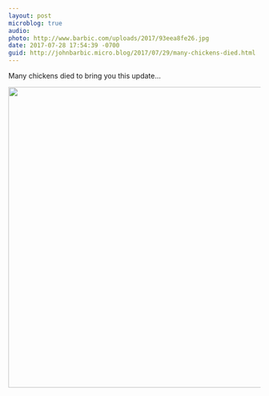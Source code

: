 ```yaml
---
layout: post
microblog: true
audio: 
photo: http://www.barbic.com/uploads/2017/93eea8fe26.jpg
date: 2017-07-28 17:54:39 -0700
guid: http://johnbarbic.micro.blog/2017/07/29/many-chickens-died.html
---
```

Many chickens died to bring you this update...

<img src="http://www.barbic.com/uploads/2017/93eea8fe26.jpg" width="600" height="600" style="height: auto" />
